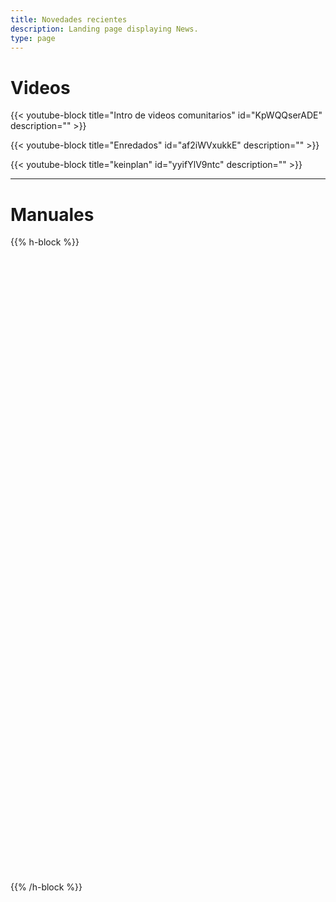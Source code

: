 ```yaml
---
title: Novedades recientes
description: Landing page displaying News.
type: page
---
```

# Videos

{{< youtube-block title="Intro de videos comunitarios" id="KpWQQserADE" description="" >}}

{{< youtube-block title="Enredados" id="af2iWVxukkE" description="" >}}

{{< youtube-block title="keinplan" id="yyifYlV9ntc" description="" >}}

- - -

# Manuales

{{% h-block %}}<div data-configid="25900136/59827752" style="width:100%; height:259px;" class="issuuembed"></div> <script type="text/javascript" src="//e.issuu.com/embed.js" async="true"></script>  <div data-configid="25900136/62164425" style="width:525px; height:742px;" class="issuuembed"></div>  <script type="text/javascript" src="//e.issuu.com/embed.js" async="true"></script>{{% /h-block %}}
